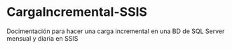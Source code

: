 # CargaIncremental-SSIS
Docimentación para hacer una carga incremental en una BD de SQL Server mensual y diaria en SSIS
